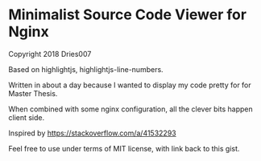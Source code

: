 # Minimalist Source Code Viewer for Nginx

Copyright 2018 Dries007

Based on highlightjs, highlightjs-line-numbers.

Written in about a day because I wanted to display my code pretty for for Master Thesis.

When combined with some nginx configuration, all the clever bits happen client side.

Inspired by https://stackoverflow.com/a/41532293

Feel free to use under terms of MIT license, with link back to this gist.

